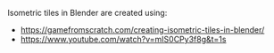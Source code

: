 
Isometric tiles in Blender are created using:
* https://gamefromscratch.com/creating-isometric-tiles-in-blender/
* https://www.youtube.com/watch?v=mIS0CPy3f8g&t=1s


